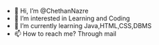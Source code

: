 - 👋 Hi, I’m @ChethanNazre
- 👀 I’m interested in Learning and Coding
- 🌱 I’m currently learning Java,HTML,CSS,DBMS
- 📫 How to reach me? Through mail

<!---
ChethanNazre/ChethanNazre is a ✨ special ✨ repository because its `README.md` (this file) appears on your GitHub profile.
You can click the Preview link to take a look at your changes.
--->
